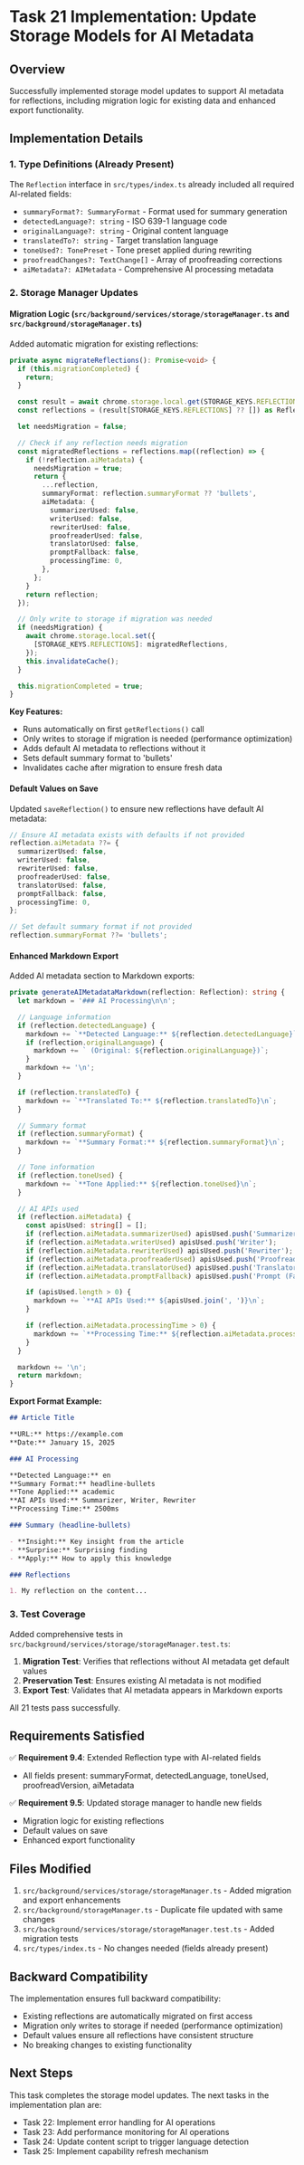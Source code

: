 # Task 21 Implementation: Update Storage Models for AI Metadata

## Overview

Successfully implemented storage model updates to support AI metadata for reflections, including migration logic for existing data and enhanced export functionality.

## Implementation Details

### 1. Type Definitions (Already Present)

The `Reflection` interface in `src/types/index.ts` already included all required AI-related fields:

- `summaryFormat?: SummaryFormat` - Format used for summary generation
- `detectedLanguage?: string` - ISO 639-1 language code
- `originalLanguage?: string` - Original content language
- `translatedTo?: string` - Target translation language
- `toneUsed?: TonePreset` - Tone preset applied during rewriting
- `proofreadChanges?: TextChange[]` - Array of proofreading corrections
- `aiMetadata?: AIMetadata` - Comprehensive AI processing metadata

### 2. Storage Manager Updates

#### Migration Logic (`src/background/services/storage/storageManager.ts` and `src/background/storageManager.ts`)

Added automatic migration for existing reflections:

```typescript
private async migrateReflections(): Promise<void> {
  if (this.migrationCompleted) {
    return;
  }

  const result = await chrome.storage.local.get(STORAGE_KEYS.REFLECTIONS);
  const reflections = (result[STORAGE_KEYS.REFLECTIONS] ?? []) as Reflection[];

  let needsMigration = false;

  // Check if any reflection needs migration
  const migratedReflections = reflections.map((reflection) => {
    if (!reflection.aiMetadata) {
      needsMigration = true;
      return {
        ...reflection,
        summaryFormat: reflection.summaryFormat ?? 'bullets',
        aiMetadata: {
          summarizerUsed: false,
          writerUsed: false,
          rewriterUsed: false,
          proofreaderUsed: false,
          translatorUsed: false,
          promptFallback: false,
          processingTime: 0,
        },
      };
    }
    return reflection;
  });

  // Only write to storage if migration was needed
  if (needsMigration) {
    await chrome.storage.local.set({
      [STORAGE_KEYS.REFLECTIONS]: migratedReflections,
    });
    this.invalidateCache();
  }

  this.migrationCompleted = true;
}
```

**Key Features:**

- Runs automatically on first `getReflections()` call
- Only writes to storage if migration is needed (performance optimization)
- Adds default AI metadata to reflections without it
- Sets default summary format to 'bullets'
- Invalidates cache after migration to ensure fresh data

#### Default Values on Save

Updated `saveReflection()` to ensure new reflections have default AI metadata:

```typescript
// Ensure AI metadata exists with defaults if not provided
reflection.aiMetadata ??= {
  summarizerUsed: false,
  writerUsed: false,
  rewriterUsed: false,
  proofreaderUsed: false,
  translatorUsed: false,
  promptFallback: false,
  processingTime: 0,
};

// Set default summary format if not provided
reflection.summaryFormat ??= 'bullets';
```

#### Enhanced Markdown Export

Added AI metadata section to Markdown exports:

```typescript
private generateAIMetadataMarkdown(reflection: Reflection): string {
  let markdown = '### AI Processing\n\n';

  // Language information
  if (reflection.detectedLanguage) {
    markdown += `**Detected Language:** ${reflection.detectedLanguage}`;
    if (reflection.originalLanguage) {
      markdown += ` (Original: ${reflection.originalLanguage})`;
    }
    markdown += '\n';
  }

  if (reflection.translatedTo) {
    markdown += `**Translated To:** ${reflection.translatedTo}\n`;
  }

  // Summary format
  if (reflection.summaryFormat) {
    markdown += `**Summary Format:** ${reflection.summaryFormat}\n`;
  }

  // Tone information
  if (reflection.toneUsed) {
    markdown += `**Tone Applied:** ${reflection.toneUsed}\n`;
  }

  // AI APIs used
  if (reflection.aiMetadata) {
    const apisUsed: string[] = [];
    if (reflection.aiMetadata.summarizerUsed) apisUsed.push('Summarizer');
    if (reflection.aiMetadata.writerUsed) apisUsed.push('Writer');
    if (reflection.aiMetadata.rewriterUsed) apisUsed.push('Rewriter');
    if (reflection.aiMetadata.proofreaderUsed) apisUsed.push('Proofreader');
    if (reflection.aiMetadata.translatorUsed) apisUsed.push('Translator');
    if (reflection.aiMetadata.promptFallback) apisUsed.push('Prompt (Fallback)');

    if (apisUsed.length > 0) {
      markdown += `**AI APIs Used:** ${apisUsed.join(', ')}\n`;
    }

    if (reflection.aiMetadata.processingTime > 0) {
      markdown += `**Processing Time:** ${reflection.aiMetadata.processingTime}ms\n`;
    }
  }

  markdown += '\n';
  return markdown;
}
```

**Export Format Example:**

```markdown
## Article Title

**URL:** https://example.com
**Date:** January 15, 2025

### AI Processing

**Detected Language:** en
**Summary Format:** headline-bullets
**Tone Applied:** academic
**AI APIs Used:** Summarizer, Writer, Rewriter
**Processing Time:** 2500ms

### Summary (headline-bullets)

- **Insight:** Key insight from the article
- **Surprise:** Surprising finding
- **Apply:** How to apply this knowledge

### Reflections

1. My reflection on the content...
```

### 3. Test Coverage

Added comprehensive tests in `src/background/services/storage/storageManager.test.ts`:

1. **Migration Test**: Verifies that reflections without AI metadata get default values
2. **Preservation Test**: Ensures existing AI metadata is not modified
3. **Export Test**: Validates that AI metadata appears in Markdown exports

All 21 tests pass successfully.

## Requirements Satisfied

✅ **Requirement 9.4**: Extended Reflection type with AI-related fields

- All fields present: summaryFormat, detectedLanguage, toneUsed, proofreadVersion, aiMetadata

✅ **Requirement 9.5**: Updated storage manager to handle new fields

- Migration logic for existing reflections
- Default values on save
- Enhanced export functionality

## Files Modified

1. `src/background/services/storage/storageManager.ts` - Added migration and export enhancements
2. `src/background/storageManager.ts` - Duplicate file updated with same changes
3. `src/background/services/storage/storageManager.test.ts` - Added migration tests
4. `src/types/index.ts` - No changes needed (fields already present)

## Backward Compatibility

The implementation ensures full backward compatibility:

- Existing reflections are automatically migrated on first access
- Migration only writes to storage if needed (performance optimization)
- Default values ensure all reflections have consistent structure
- No breaking changes to existing functionality

## Next Steps

This task completes the storage model updates. The next tasks in the implementation plan are:

- Task 22: Implement error handling for AI operations
- Task 23: Add performance monitoring for AI operations
- Task 24: Update content script to trigger language detection
- Task 25: Implement capability refresh mechanism
